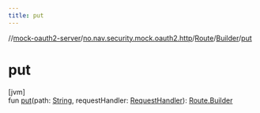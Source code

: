 ```yaml
---
title: put
---
```

//[mock-oauth2-server](../../../../index.html)/[no.nav.security.mock.oauth2.http](../../index.html)/[Route](../index.html)/[Builder](index.html)/[put](put.html)



# put



[jvm]\
fun [put](put.html)(path: [String](https://kotlinlang.org/api/latest/jvm/stdlib/kotlin/-string/index.html), requestHandler: [RequestHandler](../../index.html#111237332%2FClasslikes%2F863300109)): [Route.Builder](index.html)




